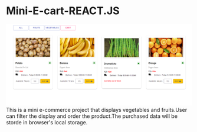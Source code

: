 # Mini-E-cart-REACT.JS
![](image/HomeScreen.PNG)
This is a mini e-commerce project that displays vegetables and fruits.User can filter the display and order the product.The purchased data will be storde in browser's local storage.
